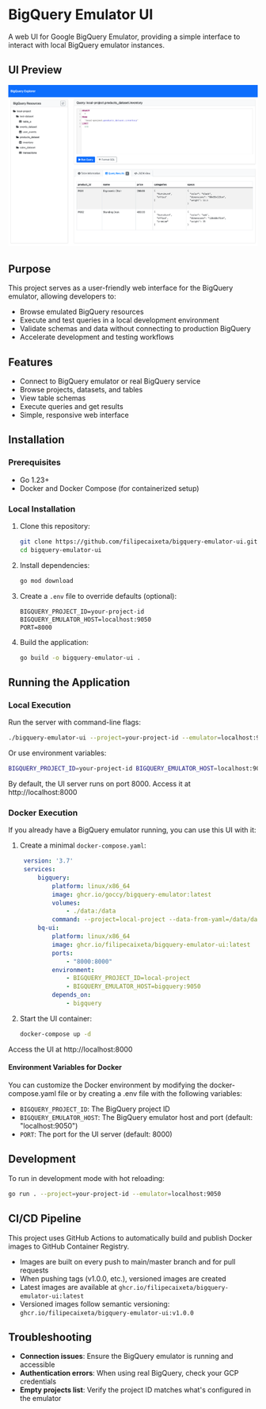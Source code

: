 # BigQuery Emulator UI

A web UI for Google BigQuery Emulator, providing a simple interface to interact with local BigQuery emulator instances.

## UI Preview

![UI Screenshot](./docs/ui-screenshot.png)

## Purpose

This project serves as a user-friendly web interface for the BigQuery emulator, allowing developers to:
- Browse emulated BigQuery resources
- Execute and test queries in a local development environment
- Validate schemas and data without connecting to production BigQuery
- Accelerate development and testing workflows

## Features

- Connect to BigQuery emulator or real BigQuery service
- Browse projects, datasets, and tables
- View table schemas
- Execute queries and get results
- Simple, responsive web interface

## Installation

### Prerequisites

- Go 1.23+
- Docker and Docker Compose (for containerized setup)

### Local Installation

1. Clone this repository:
   ```bash
   git clone https://github.com/filipecaixeta/bigquery-emulator-ui.git
   cd bigquery-emulator-ui
   ```

2. Install dependencies:
   ```bash
   go mod download
   ```

3. Create a `.env` file to override defaults (optional):
   ```
   BIGQUERY_PROJECT_ID=your-project-id
   BIGQUERY_EMULATOR_HOST=localhost:9050
   PORT=8000
   ```

4. Build the application:
   ```bash
   go build -o bigquery-emulator-ui .
   ```

## Running the Application

### Local Execution

Run the server with command-line flags:

```bash
./bigquery-emulator-ui --project=your-project-id --emulator=localhost:9050
```

Or use environment variables:

```bash
BIGQUERY_PROJECT_ID=your-project-id BIGQUERY_EMULATOR_HOST=localhost:9050 ./bigquery-emulator-ui
```

By default, the UI server runs on port 8000. Access it at http://localhost:8000

### Docker Execution

If you already have a BigQuery emulator running, you can use this UI with it:

1. Create a minimal `docker-compose.yaml`:
   ```yaml
    version: '3.7'
    services:
        bigquery:
            platform: linux/x86_64
            image: ghcr.io/goccy/bigquery-emulator:latest
            volumes:
                - ./data:/data
            command: --project=local-project --data-from-yaml=/data/data.yaml
        bq-ui:
            platform: linux/x86_64
            image: ghcr.io/filipecaixeta/bigquery-emulator-ui:latest
            ports:
                - "8000:8000"
            environment:
                - BIGQUERY_PROJECT_ID=local-project
                - BIGQUERY_EMULATOR_HOST=bigquery:9050
            depends_on:
                - bigquery
   ```

2. Start the UI container:
   ```bash
   docker-compose up -d
   ```

Access the UI at http://localhost:8000

#### Environment Variables for Docker

You can customize the Docker environment by modifying the docker-compose.yaml file or by creating a .env file with the following variables:

- `BIGQUERY_PROJECT_ID`: The BigQuery project ID
- `BIGQUERY_EMULATOR_HOST`: The BigQuery emulator host and port (default: "localhost:9050")
- `PORT`: The port for the UI server (default: 8000)

## Development

To run in development mode with hot reloading:

```bash
go run . --project=your-project-id --emulator=localhost:9050
```

## CI/CD Pipeline

This project uses GitHub Actions to automatically build and publish Docker images to GitHub Container Registry.

- Images are built on every push to main/master branch and for pull requests
- When pushing tags (v1.0.0, etc.), versioned images are created
- Latest images are available at `ghcr.io/filipecaixeta/bigquery-emulator-ui:latest`
- Versioned images follow semantic versioning: `ghcr.io/filipecaixeta/bigquery-emulator-ui:v1.0.0`


## Troubleshooting

- **Connection issues**: Ensure the BigQuery emulator is running and accessible
- **Authentication errors**: When using real BigQuery, check your GCP credentials
- **Empty projects list**: Verify the project ID matches what's configured in the emulator

